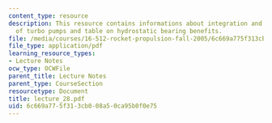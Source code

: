 ```yaml
---
content_type: resource
description: This resource contains informations about integration and rotordynamics
  of turbo pumps and table on hydrostatic bearing benefits.
file: /media/courses/16-512-rocket-propulsion-fall-2005/6c669a775f313cb008a50ca95b0f0e75_lecture_28.pdf
file_type: application/pdf
learning_resource_types:
- Lecture Notes
ocw_type: OCWFile
parent_title: Lecture Notes
parent_type: CourseSection
resourcetype: Document
title: lecture_28.pdf
uid: 6c669a77-5f31-3cb0-08a5-0ca95b0f0e75
---
```

